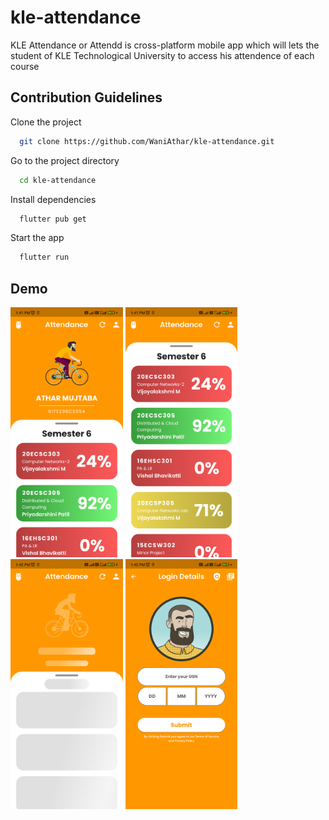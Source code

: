 # kle-attendance
KLE Attendance or Attendd is cross-platform mobile app which will lets the student of KLE Technological University to access his attendence of each course

## Contribution Guidelines

Clone the project

```bash
  git clone https://github.com/WaniAthar/kle-attendance.git
```

Go to the project directory

```bash
  cd kle-attendance
```
Install dependencies

```bash
  flutter pub get
```

Start the app 

```bash
  flutter run
```

## Demo

<img src="md_files/flutter_01.png" alt="screenshot" height="400"> <img src="md_files/flutter_02.png" alt="screenshot" height="400">
<img src="md_files/flutter_03.png" alt="screenshot" height="400">
<img src="md_files/flutter_04.png" alt="screenshot" height="400">


